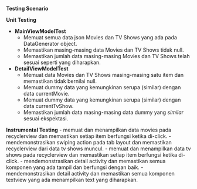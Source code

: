 **Testing Scenario**

**Unit Testing**

- **MainViewModelTest**
    - Memuat semua data json Movies dan TV Shows yang ada pada DataGenerator object.
    - Memastikan masing-masing data Movies dan TV Shows tidak null.
    - Memastikan jumlah data masing-masing Movies dan TV Shows telah sesuai seperti yang diharapkan.
- **DetailViewModelTest**
    - Memuat data Movies dan TV Shows masing-masing satu item dan memastikan tidak bernilai null.
    - Memuat dummy data yang kemungkinan serupa (similar) dengan data currentMovie.
    - Memuat dummy data yang kemungkinan serupa (similar) dengan data currentTvShow.
    - Memastikan jumlah data masing-masing data dummy yang _similar_ sesuai ekspektasi.

**Instrumental Testing**
    - memuat dan menampilkan data movies pada recyclerview dan memastikan setiap item berfungsi ketika di-click.
    - mendemonstrasikan swiping action pada tab layout dan memastikan recyclerview dari data tv shows muncul.
    - memuat dan menampilkan data tv shows pada recyclerview dan memastikan setiap item berfungsi ketika di-click.
    - mendemonstrasikan detail activity dan memastikan semua komponen yang ada tampil dan berfungsi dengan baik.
    - mendemonstrasikan detail activity dan memastikan semua komponen textview yang ada menampilkan text yang diharapkan.
